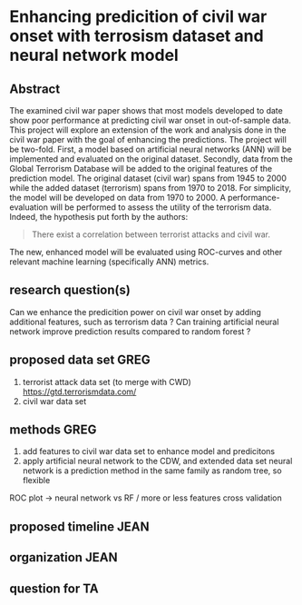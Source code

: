# Enhancing predicition of civil war onset with terrosism dataset and neural network model

## Abstract
The examined civil war paper shows that most models developed to date show poor performance at predicting civil war onset in out-of-sample data. This project will explore an extension of the work and analysis done in the civil war paper with the goal of enhancing the predictions. The project will be two-fold. First, a model based on artificial neural networks (ANN) will be implemented and evaluated on the original dataset. Secondly, data from the Global Terrorism Database will be added to the original features of the prediction model. The original dataset (civil war) spans from 1945 to 2000 while the added dataset (terrorism) spans from 1970 to 2018. For simplicity, the model will be developed on data from 1970 to 2000. A performance-evaluation will be performed to assess the utility of the terrorism data. Indeed, the hypothesis put forth by the authors:
> There exist a correlation between terrorist attacks and civil war.

The new, enhanced model will be evaluated using ROC-curves and other relevant machine learning (specifically ANN) metrics.


## research question(s) 
Can we enhance the predicition power on civil war onset by adding additional features, such as terrorism data ?
Can training artificial neural network improve prediction results compared to random forest ?


## proposed data set GREG
1. terrorist attack data set (to merge with CWD)
	https://gtd.terrorismdata.com/
2. civil war data set

## methods GREG
1. add features to civil war data set to enhance model and predicitons
2. apply artificial neural network to the CDW, and extended data set
	neural network is a prediction method in the same family as random tree, so flexible

ROC plot -> neural network vs RF / more or less features
cross validation

## proposed timeline JEAN

## organization JEAN 

## question for TA

